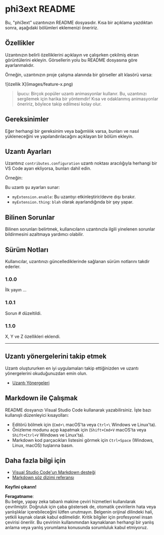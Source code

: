 # phi3ext README

Bu, "phi3ext" uzantınızın README dosyasıdır. Kısa bir açıklama yazdıktan sonra, aşağıdaki bölümleri eklemenizi öneririz.

## Özellikler

Uzantınızın belirli özelliklerini açıklayın ve çalışırken çekilmiş ekran görüntülerini ekleyin. Görsellerin yolu bu README dosyasına göre ayarlanmalıdır.

Örneğin, uzantınızın proje çalışma alanında bir görseller alt klasörü varsa:

\!\[özellik X\]\(images/feature-x.png\)

> İpucu: Birçok popüler uzantı animasyonlar kullanır. Bu, uzantınızı sergilemek için harika bir yöntemdir! Kısa ve odaklanmış animasyonlar öneririz, böylece takip edilmesi kolay olur.

## Gereksinimler

Eğer herhangi bir gereksinim veya bağımlılık varsa, bunları ve nasıl yükleneceğini ve yapılandırılacağını açıklayan bir bölüm ekleyin.

## Uzantı Ayarları

Uzantınız `contributes.configuration` uzantı noktası aracılığıyla herhangi bir VS Code ayarı ekliyorsa, bunları dahil edin.

Örneğin:

Bu uzantı şu ayarları sunar:

* `myExtension.enable`: Bu uzantıyı etkinleştirir/devre dışı bırakır.
* `myExtension.thing`: `blah` olarak ayarlandığında bir şey yapar.

## Bilinen Sorunlar

Bilinen sorunları belirtmek, kullanıcıların uzantınızla ilgili yinelenen sorunlar bildirmesini azaltmaya yardımcı olabilir.

## Sürüm Notları

Kullanıcılar, uzantınızı güncellediklerinde sağlanan sürüm notlarını takdir ederler.

### 1.0.0

İlk yayın ...

### 1.0.1

Sorun # düzeltildi.

### 1.1.0

X, Y ve Z özellikleri eklendi.

---

## Uzantı yönergelerini takip etmek

Uzantı oluştururken en iyi uygulamaları takip ettiğinizden ve uzantı yönergelerini okuduğunuzdan emin olun.

* [Uzantı Yönergeleri](https://code.visualstudio.com/api/references/extension-guidelines?WT.mc_id=aiml-137032-kinfeylo)

## Markdown ile Çalışmak

README dosyanızı Visual Studio Code kullanarak yazabilirsiniz. İşte bazı kullanışlı düzenleyici kısayolları:

* Editörü bölmek için (`Cmd+\` macOS'ta veya `Ctrl+\` Windows ve Linux'ta).
* Önizleme modunu açıp kapatmak için (`Shift+Cmd+V` macOS'ta veya `Shift+Ctrl+V` Windows ve Linux'ta).
* Markdown kod parçacıkları listesini görmek için `Ctrl+Space` (Windows, Linux, macOS) tuşlarına basın.

## Daha fazla bilgi için

* [Visual Studio Code'un Markdown desteği](http://code.visualstudio.com/docs/languages/markdown?WT.mc_id=aiml-137032-kinfeylo)
* [Markdown söz dizimi referansı](https://help.github.com/articles/markdown-basics/)

**Keyfini çıkarın!**

**Feragatname**:  
Bu belge, yapay zeka tabanlı makine çeviri hizmetleri kullanılarak çevrilmiştir. Doğruluk için çaba göstersek de, otomatik çevirilerin hata veya yanlışlıklar içerebileceğini lütfen unutmayın. Belgenin orijinal dilindeki hali, yetkili kaynak olarak kabul edilmelidir. Kritik bilgiler için profesyonel insan çevirisi önerilir. Bu çevirinin kullanımından kaynaklanan herhangi bir yanlış anlama veya yanlış yorumlama konusunda sorumluluk kabul etmiyoruz.